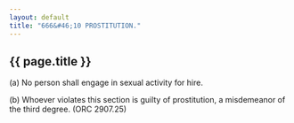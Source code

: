 ```yaml
---
layout: default 
title: "666&#46;10 PROSTITUTION."
---
```


{{ page.title }}
----------------

​(a) No person shall engage in sexual activity for hire.

​(b) Whoever violates this section is guilty of prostitution, a
misdemeanor of the third degree. (ORC 2907.25)
